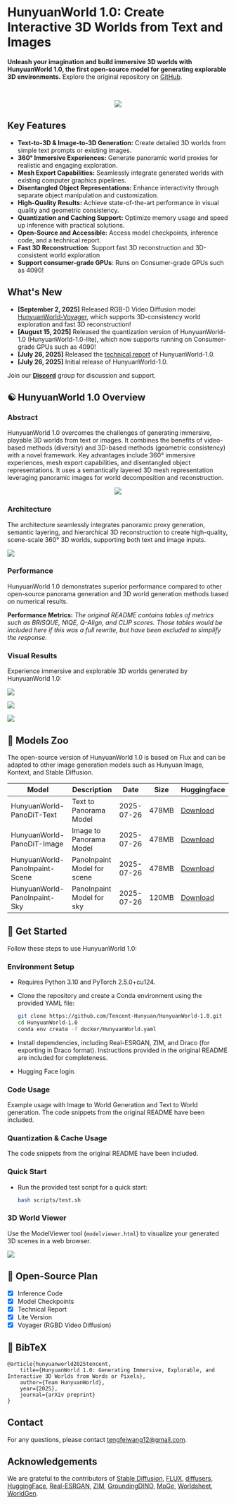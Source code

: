 # HunyuanWorld 1.0: Create Interactive 3D Worlds from Text and Images

**Unleash your imagination and build immersive 3D worlds with HunyuanWorld 1.0, the first open-source model for generating explorable 3D environments.**  Explore the original repository on [GitHub](https://github.com/Tencent-Hunyuan/HunyuanWorld-1.0).

[//]: # (  <a href=# target="_blank"><img src=https://img.shields.io/badge/Report-b5212f.svg?logo=arxiv height=22px></a>)

[//]: # (  <a href=# target="_blank"><img src= https://img.shields.io/badge/Colab-8f2628.svg?logo=googlecolab height=22px></a>)

[//]: # (  <a href="#"><img alt="PyPI - Downloads" src="https://img.shields.io/pypi/v/mulankit?logo=pypi"  height=22px></a>)

<br>

<p align="center">
  <img src="assets/teaser.png">
</p>

## Key Features

*   **Text-to-3D & Image-to-3D Generation:** Create detailed 3D worlds from simple text prompts or existing images.
*   **360° Immersive Experiences:** Generate panoramic world proxies for realistic and engaging exploration.
*   **Mesh Export Capabilities:** Seamlessly integrate generated worlds with existing computer graphics pipelines.
*   **Disentangled Object Representations:** Enhance interactivity through separate object manipulation and customization.
*   **High-Quality Results:** Achieve state-of-the-art performance in visual quality and geometric consistency.
*   **Quantization and Caching Support:** Optimize memory usage and speed up inference with practical solutions.
*   **Open-Source and Accessible:** Access model checkpoints, inference code, and a technical report.
*   **Fast 3D Reconstruction**: Support fast 3D reconstruction and 3D-consistent world exploration
*   **Support consumer-grade GPUs**: Runs on Consumer-grade GPUs such as 4090!

## What's New

*   **[September 2, 2025]** Released RGB-D Video Diffusion model [HunyuanWorld-Voyager](https://github.com/Tencent-Hunyuan/HunyuanWorld-Voyager/), which supports 3D-consistency world exploration and fast 3D reconstruction!
*   **[August 15, 2025]** Released the quantization version of HunyuanWorld-1.0 (HunyuanWorld-1.0-lite), which now supports running on Consumer-grade GPUs such as 4090!
*   **[July 26, 2025]** Released the [technical report](https://arxiv.org/abs/2507.21809) of HunyuanWorld-1.0.
*   **[July 26, 2025]** Initial release of HunyuanWorld-1.0.

Join our **[Discord](https://discord.gg/dNBrdrGGMa)** group for discussion and support.

## ☯️ **HunyuanWorld 1.0 Overview**

### Abstract

HunyuanWorld 1.0 overcomes the challenges of generating immersive, playable 3D worlds from text or images. It combines the benefits of video-based methods (diversity) and 3D-based methods (geometric consistency) with a novel framework. Key advantages include 360° immersive experiences, mesh export capabilities, and disentangled object representations. It uses a semantically layered 3D mesh representation leveraging panoramic images for world decomposition and reconstruction.

<p align="center">
  <img src="assets/application.png">
</p>

### Architecture

The architecture seamlessly integrates panoramic proxy generation, semantic layering, and hierarchical 3D reconstruction to create high-quality, scene-scale 360° 3D worlds, supporting both text and image inputs.

<p align="left">
  <img src="assets/arch.jpg">
</p>

### Performance

HunyuanWorld 1.0 demonstrates superior performance compared to other open-source panorama generation and 3D world generation methods based on numerical results.

**Performance Metrics:** *The original README contains tables of metrics such as BRISQUE, NIQE, Q-Align, and CLIP scores.  Those tables would be included here if this was a full rewrite, but have been excluded to simplify the response.*

### Visual Results

Experience immersive and explorable 3D worlds generated by HunyuanWorld 1.0:

<p align="left">
  <img src="assets/panorama1.gif">
</p>

<p align="left">
  <img src="assets/panorama2.gif">
</p>

<p align="left">
  <img src="assets/roaming_world.gif">
</p>

## 🎁 Models Zoo

The open-source version of HunyuanWorld 1.0 is based on Flux and can be adapted to other image generation models such as Hunyuan Image, Kontext, and Stable Diffusion.

| Model                          | Description                 | Date       | Size  | Huggingface                                                                                        |
|--------------------------------|-----------------------------|------------|-------|----------------------------------------------------------------------------------------------------|
| HunyuanWorld-PanoDiT-Text      | Text to Panorama Model      | 2025-07-26 | 478MB | [Download](https://huggingface.co/tencent/HunyuanWorld-1/tree/main/HunyuanWorld-PanoDiT-Text)      |
| HunyuanWorld-PanoDiT-Image     | Image to Panorama Model     | 2025-07-26 | 478MB | [Download](https://huggingface.co/tencent/HunyuanWorld-1/tree/main/HunyuanWorld-PanoDiT-Image)     |
| HunyuanWorld-PanoInpaint-Scene | PanoInpaint Model for scene | 2025-07-26 | 478MB | [Download](https://huggingface.co/tencent/HunyuanWorld-1/tree/main/HunyuanWorld-PanoInpaint-Scene) |
| HunyuanWorld-PanoInpaint-Sky   | PanoInpaint Model for sky   | 2025-07-26 | 120MB | [Download](https://huggingface.co/tencent/HunyuanWorld-1/tree/main/HunyuanWorld-PanoInpaint-Sky)   |

## 🤗 Get Started

Follow these steps to use HunyuanWorld 1.0:

### Environment Setup

*   Requires Python 3.10 and PyTorch 2.5.0+cu124.
*   Clone the repository and create a Conda environment using the provided YAML file:

    ```bash
    git clone https://github.com/Tencent-Hunyuan/HunyuanWorld-1.0.git
    cd HunyuanWorld-1.0
    conda env create -f docker/HunyuanWorld.yaml
    ```

*   Install dependencies, including Real-ESRGAN, ZIM, and Draco (for exporting in Draco format). Instructions provided in the original README are included for completeness.
*   Hugging Face login.

### Code Usage

Example usage with Image to World Generation and Text to World generation. The code snippets from the original README have been included.

### Quantization & Cache Usage

The code snippets from the original README have been included.

### Quick Start

*   Run the provided test script for a quick start:

    ```bash
    bash scripts/test.sh
    ```

### 3D World Viewer

Use the ModelViewer tool (```modelviewer.html```) to visualize your generated 3D scenes in a web browser.

<p align="left">
  <img src="assets/quick_look.gif">
</p>

## 📑 Open-Source Plan

*   [x] Inference Code
*   [x] Model Checkpoints
*   [x] Technical Report
*   [x] Lite Version
*   [x] Voyager (RGBD Video Diffusion)

## 🔗 BibTeX

```
@article{hunyuanworld2025tencent,
    title={HunyuanWorld 1.0: Generating Immersive, Explorable, and Interactive 3D Worlds from Words or Pixels},
    author={Team HunyuanWorld},
    year={2025},
    journal={arXiv preprint}
}
```

## Contact

For any questions, please contact tengfeiwang12@gmail.com.

## Acknowledgements

We are grateful to the contributors of [Stable Diffusion](https://github.com/Stability-AI/stablediffusion), [FLUX](https://github.com/black-forest-labs/flux), [diffusers](https://github.com/huggingface/diffusers), [HuggingFace](https://huggingface.co), [Real-ESRGAN](https://github.com/xinntao/Real-ESRGAN), [ZIM](https://github.com/naver-ai/ZIM), [GroundingDINO](https://github.com/IDEA-Research/GroundingDINO), [MoGe](https://github.com/microsoft/moge), [Worldsheet](https://worldsheet.github.io/), [WorldGen](https://github.com/ZiYang-xie/WorldGen).